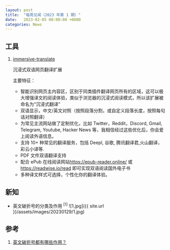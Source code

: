 ```yaml
---
layout: post
title:  "每周见闻（2023 年第 1 期）"
date:   2023-02-05 00:00:00 +0800
categories: News
---
```


## 工具

1. [immersive-translate](https://github.com/immersive-translate/immersive-translate)

    沉浸式双语网页翻译扩展

    主要特征：
    - 智能识别网页主内容区，区别于同类插件翻译网页所有的区域，这可以极大增强译文的阅读体验，类似于浏览器的沉浸式阅读模式，所以该扩展被命名为“沉浸式翻译”
    - 双语显示，中文/英文对照（按照段落分割，或自定义段落长度，按照每句话对照翻译）
    - 为常见主流网站做了定制优化，比如 Twitter，Reddit，Discord, Gmail, Telegram, Youtube, Hacker News 等，我相信经过这些优化后，你会爱上阅读外语信息。
    - 支持 10+ 种常见的翻译服务，包括 Deepl, 谷歌, 腾讯翻译君,火山翻译，彩云小译等.
    - PDF 文件双语翻译支持
    - 配合 ePub 在线阅读网站<https://epub-reader.online/> 或 <https://readwise.io/read> 即可实现双语阅读国外电子书
    - 多种译文样式可选择，个性化你的翻译体验。

## 新知

- 英文破折号的分类及作用 <sup>[1]</sup>
    ![1.jpg]({{ site.url }}/assets/images/20230129/1.jpg)

## 参考

1. [英文破折号都有哪些作用？](https://zhuanlan.zhihu.com/p/107452436)
